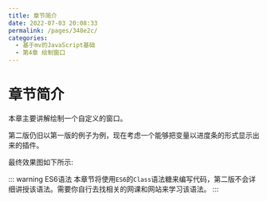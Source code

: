 ```yaml
---
title: 章节简介
date: 2022-07-03 20:08:33
permalink: /pages/348e2c/
categories: 
  - 基于mv的JavaScript基础
  - 第4章 绘制窗口
---
```


# 章节简介
本章主要讲解绘制一个自定义的窗口。

第二版仍旧以第一版的例子为例，现在考虑一个能够把变量以进度条的形式显示出来的插件。

最终效果图如下所示:

<!-- TODO -->




::: warning ES6语法
本章节将使用`ES6`的`Class`语法糖来编写代码，第二版不会详细讲授该语法。需要你自行去找相关的网课和网站来学习该语法。
:::
